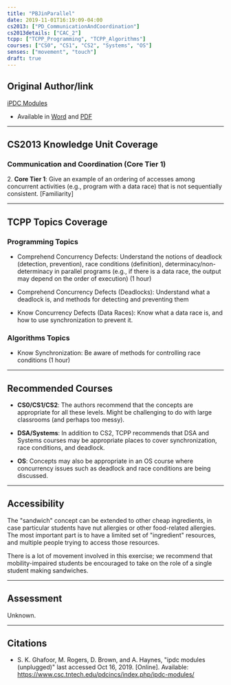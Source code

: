 ```yaml
---
title: "PBJinParallel"
date: 2019-11-01T16:19:09-04:00
cs2013: ["PD_CommunicationAndCoordination"]
cs2013details: ["CAC_2"]
tcpp: ["TCPP_Programming", "TCPP_Algorithms"]
courses: ["CS0", "CS1", "CS2", "Systems", "OS"]
senses: ["movement", "touch"]
draft: true
---
```


## Original Author/link

[iPDC Modules](https://www.csc.tntech.edu/pdcincs/index.php/ipdc-modules/)

* Available in [Word](https://www.csc.tntech.edu/pdcincs/resources/modules/unplugged/pb&j_making/PBJ%20in%20Parallel.docx) and [PDF](https://www.csc.tntech.edu/pdcincs/resources/modules/unplugged/pb&j_making/PBJ%20in%20Parallel.pdf)


---

## CS2013 Knowledge Unit Coverage

### Communication and Coordination (Core Tier 1)

2\. **Core Tier 1**: Give an example of an ordering of accesses among concurrent activities (e.g., program with a data race) that is not sequentially consistent. [Familiarity]

---

## TCPP Topics Coverage

### Programming Topics
*  Comprehend Concurrency Defects: Understand the notions of deadlock (detection, prevention), race conditions (definition), determinacy/non-determinacy in parallel programs (e.g., if there is a data race, the output may depend on the order of execution) (1 hour)

* Comprehend Concurrency Defects (Deadlocks): Understand what a deadlock is, and methods for detecting and preventing them

*  Know Concurrency Defects (Data Races): Know what a data race is, and how to use synchronization to prevent it.

### Algorithms Topics

*  Know Synchronization: Be aware of methods for controlling race conditions (1 hour)

---

## Recommended Courses

* **CS0/CS1/CS2**: The authors recommend that the concepts are appropriate for 
  all these levels. Might be challenging to do with large classrooms (and 
  perhaps too messy).

* **DSA/Systems**: In addition to CS2, TCPP recommends that DSA and Systems 
  courses may be appropriate places to cover synchronization, race conditions, 
  and deadlock. 

* **OS**: Concepts may also be appropriate in an OS course 
  where concurrency issues such as deadlock and race conditions are being 
  discussed.

---

## Accessibility

The "sandwich" concept can be extended to other cheap ingredients, in case
particular students have nut allergies or other food-related allergies. The 
most important part is to have a limited set of "ingredient" resources, and 
multiple people trying to access those resources.

There is a lot of movement involved in this exercise; we recommend that 
mobility-impaired students be encouraged to take on the role of a 
single student making sandwiches. 

---


## Assessment 

Unknown.

---

## Citations

* S. K. Ghafoor, M. Rogers, D. Brown, and A. Haynes, "ipdc modules (unplugged)" 
 last accessed Oct 16, 2019. [Online]. Available: https://www.csc.tntech.edu/pdcincs/index.php/ipdc-modules/

